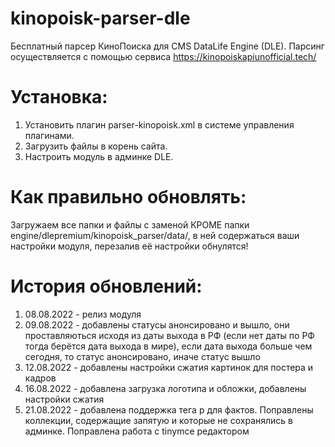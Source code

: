 # kinopoisk-parser-dle
Бесплатный парсер КиноПоиска для CMS DataLife Engine (DLE). Парсинг осуществляется с помощью сервиса https://kinopoiskapiunofficial.tech/

# Установка:
1. Установить плагин parser-kinopoisk.xml в системе управления плагинами.
2. Загрузить файлы в корень сайта.
3. Настроить модуль в админке DLE.

# Как правильно обновлять:
Загружаем все папки и файлы с заменой КРОМЕ папки engine/dlepremium/kinopoisk_parser/data/, в ней содержаться ваши настройки модуля, перезалив её настройки обнулятся!

# История обновлений:
1. 08.08.2022 - релиз модуля
2. 09.08.2022 - добавлены статусы анонсировано и вышло, они проставляються исходя из даты выхода в РФ (если нет даты по РФ тогда берётся дата выхода в мире), если дата выхода больше чем сегодня, то статус анонсировано, иначе статус вышло
3. 12.08.2022 - добавлены настройки сжатия картинок для постера и кадров
4. 16.08.2022 - добавлена загрузка логотипа и обложки, добавлены настройки сжатия
5. 21.08.2022 - добавлена поддержка тега p для фактов. Поправлены коллекции, содержащие запятую и которые не сохранялись в админке. Поправлена работа с tinymce редактором
